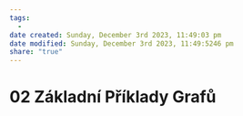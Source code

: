 ```yaml
---
tags:
  - 
date created: Sunday, December 3rd 2023, 11:49:03 pm
date modified: Sunday, December 3rd 2023, 11:49:5246 pm
share: "true"
---
```


# 02 Základní Příklady Grafů